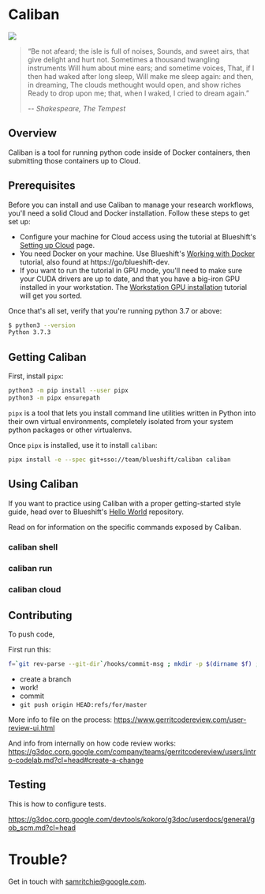 # Caliban

![](https://upload.wikimedia.org/wikipedia/commons/a/ad/Stephano%2C_Trinculo_and_Caliban_dancing_from_The_Tempest_by_Johann_Heinrich_Ramberg.jpg)

> “Be not afeard; the isle is full of noises,
> Sounds, and sweet airs, that give delight and hurt not.
> Sometimes a thousand twangling instruments
> Will hum about mine ears; and sometime voices,
> That, if I then had waked after long sleep,
> Will make me sleep again: and then, in dreaming,
> The clouds methought would open, and show riches
> Ready to drop upon me; that, when I waked,
> I cried to dream again.”
>
> -- <cite>Shakespeare, The Tempest</cite>

## Overview

Caliban is a tool for running python code inside of Docker containers, then
submitting those containers up to Cloud.

## Prerequisites

Before you can install and use Caliban to manage your research workflows, you'll
need a solid Cloud and Docker installation. Follow these steps to get set up:

- Configure your machine for Cloud access using the tutorial at Blueshift's
  [Setting up
  Cloud](https://g3doc.corp.google.com/company/teams/blueshift/guide/cloud.md?cl=head)
  page.
- You need Docker on your machine. Use Blueshift's [Working with
  Docker](https://g3doc.corp.google.com/company/teams/blueshift/guide/docker.md?cl=head)
  tutorial, also found at https://go/blueshift-dev.
- If you want to run the tutorial in GPU mode, you'll need to make sure your
  CUDA drivers are up to date, and that you have a big-iron GPU installed in
  your workstation. The [Workstation GPU
  installation](https://g3doc.corp.google.com/company/teams/blueshift/guide/gpu_install.md?cl=head)
  tutorial will get you sorted.

Once that's all set, verify that you're running python 3.7 or above:

```bash
$ python3 --version
Python 3.7.3
```

## Getting Caliban

First, install `pipx`:

```bash
python3 -m pip install --user pipx
python3 -m pipx ensurepath
```

`pipx` is a tool that lets you install command line utilities written in Python
into their own virtual environments, completely isolated from your system python
packages or other virtualenvs.

Once `pipx` is installed, use it to install `caliban`:

```bash
pipx install -e --spec git+sso://team/blueshift/caliban caliban
```

## Using Caliban

If you want to practice using Caliban with a proper getting-started style guide,
head over to Blueshift's [Hello
World](https://team.git.corp.google.com/blueshift/hello-world/) repository.

Read on for information on the specific commands exposed by Caliban.

### caliban shell

### caliban run

### caliban cloud

## Contributing

To push code,

First run this:

```sh
f=`git rev-parse --git-dir`/hooks/commit-msg ; mkdir -p $(dirname $f) ; curl -Lo $f https://gerrit-review.googlesource.com/tools/hooks/commit-msg ; chmod +x $f
```

- create a branch
- work!
- commit
- `git push origin HEAD:refs/for/master`

More info to file on the process: https://www.gerritcodereview.com/user-review-ui.html

And info from internally on how code review works: https://g3doc.corp.google.com/company/teams/gerritcodereview/users/intro-codelab.md?cl=head#create-a-change

## Testing

This is how to configure tests.

https://g3doc.corp.google.com/devtools/kokoro/g3doc/userdocs/general/gob_scm.md?cl=head

# Trouble?

Get in touch with samritchie@google.com.
